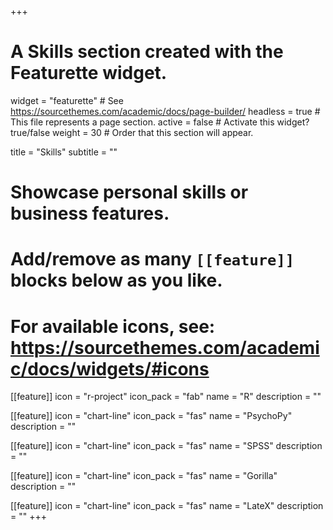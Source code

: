 +++
# A Skills section created with the Featurette widget.
widget = "featurette"  # See https://sourcethemes.com/academic/docs/page-builder/
headless = true  # This file represents a page section.
active = false  # Activate this widget? true/false
weight = 30  # Order that this section will appear.

title = "Skills"
subtitle = ""

# Showcase personal skills or business features.
# 
# Add/remove as many `[[feature]]` blocks below as you like.
# 
# For available icons, see: https://sourcethemes.com/academic/docs/widgets/#icons

[[feature]]
  icon = "r-project"
  icon_pack = "fab"
  name = "R"
  description = ""
  
  
[[feature]]
  icon = "chart-line"
  icon_pack = "fas"
  name = "PsychoPy"
  description = ""
  
[[feature]]
  icon = "chart-line"
  icon_pack = "fas"
  name = "SPSS"
  description = ""
  
[[feature]]
  icon = "chart-line"
  icon_pack = "fas"
  name = "Gorilla"
  description = ""  
  
[[feature]]
  icon = "chart-line"
  icon_pack = "fas"
  name = "LateX"
  description = ""
+++
